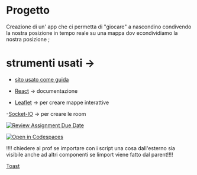 # Progetto 
Creazione di un' app che ci permetta di "giocare" a nascondino condivendo la nostra posizione in tempo reale su una mappa dov econdividiamo la nostra posizione ;
# strumenti usati -> 
- [sito usato come guida](https://dev.to/manishmehra/building-a-real-time-location-sharing-app-with-react-socketio-and-leaflet-236l)

- [React](https://react.dev/learn) -> documentazione

- [Leaflet](https://leafletjs.com/examples.html) -> per creare mappe interattive

-[Socket-IO](https://socket.io/docs/v4/rooms/) -> per creare le room

[![Review Assignment Due Date](https://classroom.github.com/assets/deadline-readme-button-24ddc0f5d75046c5622901739e7c5dd533143b0c8e959d652212380cedb1ea36.svg)](https://classroom.github.com/a/BSHlEvcz)

[![Open in Codespaces](https://classroom.github.com/assets/launch-codespace-7f7980b617ed060a017424585567c406b6ee15c891e84e1186181d67ecf80aa0.svg)](https://classroom.github.com/open-in-codespaces?assignment_repo_id=13231175)


!!!! chiedere al prof se importare con i script una cosa dall'esterno sia visibile anche ad altri componenti se limport viene fatto dal parent!!!!

[Toast](https://blog.logrocket.com/using-react-toastify-style-toast-messages/)